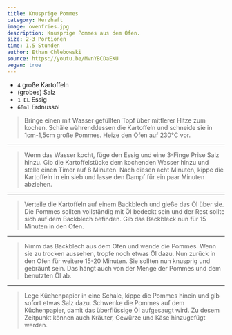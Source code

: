 ```yaml
---
title: Knusprige Pommes
category: Herzhaft
image: ovenfries.jpg
description: Knusprige Pommes aus dem Ofen.
size: 2-3 Portionen
time: 1.5 Stunden
author: Ethan Chlebowski
source: https://youtu.be/MvnYBCDaEKU
vegan: true
---
```


* `4` große Kartoffeln
* (grobes) Salz
* `1 EL` Essig
* `60ml` Erdnussöl

> Bringe einen mit Wasser gefüllten Topf über mittlerer Hitze zum kochen. Schäle währenddessen die Kartoffeln und schneide sie in 1cm-1,5cm große Pommes. Heize den Ofen auf 230°C vor.

---

> Wenn das Wasser kocht, füge den Essig und eine 3-Finge Prise Salz hinzu. Gib die Kartoffelstücke dem kochenden Wasser hinzu und stelle einen Timer auf 8 Minuten. Nach diesen acht Minuten, kippe die Kartoffeln in ein sieb und lasse den Dampf für ein paar Minuten abziehen.

---

> Verteile die Kartoffeln auf einem Backblech und gieße das Öl über sie. Die Pommes sollten vollständig mit Öl bedeckt sein und der Rest sollte sich auf dem Backblech befinden. Gib das Backbleck nun für 15 Minuten in den Ofen.

---

> Nimm das Backblech aus dem Ofen und wende die Pommes. Wenn sie zu trocken aussehen, tropfe noch etwas Öl dazu. Nun zurück in den Ofen für weitere 15-20 Minuten. Sie sollten nun knusprig und gebräunt sein. Das hängt auch von der Menge der Pommes und dem benutzten Öl ab.

---

> Lege Küchenpapier in eine Schale, kippe die Pommes hinein und gib sofort etwas Salz dazu. Schwenke die Pommes auf dem Küchenpapier, damit das überflüssige Öl aufgesaugt wird. Zu desem Zeitpunkt können auch Kräuter, Gewürze und Käse hinzugefügt werden.